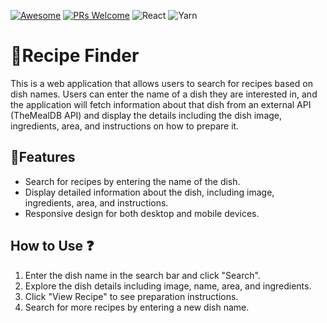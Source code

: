 [![Awesome](https://awesome.re/badge-flat2.svg)](https://github.com/zbetcheckin/Security_list)
[![PRs Welcome](https://img.shields.io/badge/PRs-welcome-brightgreen.svg?style=flat-square)](http://makeapullrequest.com)
![React](https://img.shields.io/badge/react-%2320232a.svg?style=for-the-badge&logo=react&logoColor=%2361DAFB)
![Yarn](https://img.shields.io/badge/yarn-%232C8EBB.svg?style=for-the-badge&logo=yarn&logoColor=white)

# 🍴Recipe Finder

This is a web application that allows users to search for recipes based on dish names. Users can enter the name of a dish they are interested in, and the application will fetch information about that dish from an external API (TheMealDB API) and display the details including the dish image, ingredients, area, and instructions on how to prepare it.

## 🤖Features
- Search for recipes by entering the name of the dish.
- Display detailed information about the dish, including image, ingredients, area, and instructions.
- Responsive design for both desktop and mobile devices.

## How to Use ❓
1. Enter the dish name in the search bar and click "Search".
2. Explore the dish details including image, name, area, and ingredients.
3. Click "View Recipe" to see preparation instructions.
4. Search for more recipes by entering a new dish name.